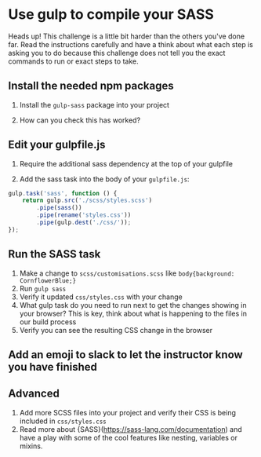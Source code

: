 # Use gulp to compile your SASS

Heads up! This challenge is a little bit harder than the others you've done far. Read the instructions carefully and have a think about what each step is asking you to do because this challenge does not tell you the exact commands to run or exact steps to take. 

## Install the needed npm packages

1) Install the `gulp-sass` package into your project

2) How can you check this has worked?


## Edit your gulpfile.js

1) Require the additional sass dependency at the top of your gulpfile

2) Add the sass task into the body of your `gulpfile.js`:

```javascript
gulp.task('sass', function () {
	return gulp.src('./scss/styles.scss')
		.pipe(sass())
		.pipe(rename('styles.css'))
		.pipe(gulp.dest('./css/'));
});
```


## Run the SASS task

1) Make a change to `scss/customisations.scss` like `body{background: CornflowerBlue;}`
1) Run `gulp sass`
1) Verify it updated `css/styles.css` with your change
1) What gulp task do you need to run next to get the changes showing in your browser? This is key, think about what is happening to the files in our build process
1) Verify you can see the resulting CSS change in the browser

## **Add an emoji to slack to let the instructor know you have finished**


## Advanced

1) Add more SCSS files into your project and verify their CSS is being included in `css/styles.css`
1) Read more about {SASS}(https://sass-lang.com/documentation) and have a play with some of the cool features like nesting, variables or mixins. 
